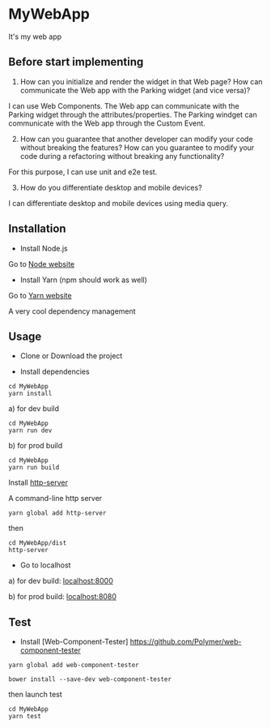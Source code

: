 # MyWebApp
It's my web app

## Before start implementing

1) How can you initialize and render the widget in that Web page? How can communicate
the Web app with the Parking widget (and vice versa)?

I can use Web Components. 
The Web app can communicate with the Parking widget through the attributes/properties.
The Parking windget can communicate with the Web app through the Custom Event.

2) How can you guarantee that another developer can modify your code without breaking
the features? How can you guarantee to modify your code during a refactoring without
breaking any functionality?

For this purpose, I can use unit and e2e test.

3) How do you differentiate desktop and mobile devices?

I can differentiate desktop and mobile devices using media query.

## Installation
- Install Node.js

Go to [Node website](https://nodejs.org/en/)

- Install Yarn
(npm should work as well)

Go to [Yarn website](https://yarnpkg.com/en/docs/install#mac-tab)

A very cool dependency management

## Usage
- Clone or Download the project

- Install dependencies
```
cd MyWebApp
yarn install
```

a) for dev build
```
cd MyWebApp
yarn run dev
```

b) for prod build

```
cd MyWebApp
yarn run build 
```

Install [http-server](https://github.com/indexzero/http-server)

A command-line http server
```
yarn global add http-server
```
then 

```
cd MyWebApp/dist
http-server
```

- Go to localhost

a) for dev build: [localhost:8000](http://localhost:8000/)

b) for prod build: [localhost:8080](http://localhost:8080/)

## Test
- Install [Web-Component-Tester] https://github.com/Polymer/web-component-tester

```
yarn global add web-component-tester

bower install --save-dev web-component-tester
```
then launch test

```
cd MyWebApp
yarn test
```
